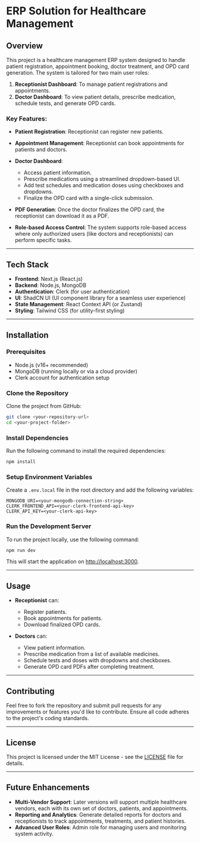 # ERP Solution for Healthcare Management

## Overview

This project is a healthcare management ERP system designed to handle patient registration, appointment booking, doctor treatment, and OPD card generation. The system is tailored for two main user roles:

1. **Receptionist Dashboard**: To manage patient registrations and appointments.
2. **Doctor Dashboard**: To view patient details, prescribe medication, schedule tests, and generate OPD cards.

### Key Features:

* **Patient Registration**: Receptionist can register new patients.
* **Appointment Management**: Receptionist can book appointments for patients and doctors.
* **Doctor Dashboard**:

  * Access patient information.
  * Prescribe medications using a streamlined dropdown-based UI.
  * Add test schedules and medication doses using checkboxes and dropdowns.
  * Finalize the OPD card with a single-click submission.
* **PDF Generation**: Once the doctor finalizes the OPD card, the receptionist can download it as a PDF.
* **Role-based Access Control**: The system supports role-based access where only authorized users (like doctors and receptionists) can perform specific tasks.

---

## Tech Stack

* **Frontend**: Next.js (React.js)
* **Backend**: Node.js, MongoDB
* **Authentication**: Clerk (for user authentication)
* **UI**: ShadCN UI (UI component library for a seamless user experience)
* **State Management**: React Context API (or Zustand)
* **Styling**: Tailwind CSS (for utility-first styling)

---

## Installation

### Prerequisites

* Node.js (v16+ recommended)
* MongoDB (running locally or via a cloud provider)
* Clerk account for authentication setup

### Clone the Repository

Clone the project from GitHub:

```bash
git clone <your-repository-url>
cd <your-project-folder>
```

### Install Dependencies

Run the following command to install the required dependencies:

```bash
npm install
```

### Setup Environment Variables

Create a `.env.local` file in the root directory and add the following variables:

```
MONGODB_URI=<your-mongodb-connection-string>
CLERK_FRONTEND_API=<your-clerk-frontend-api-key>
CLERK_API_KEY=<your-clerk-api-key>
```

### Run the Development Server

To run the project locally, use the following command:

```bash
npm run dev
```

This will start the application on [http://localhost:3000](http://localhost:3000).

---

## Usage

* **Receptionist** can:

  * Register patients.
  * Book appointments for patients.
  * Download finalized OPD cards.

* **Doctors** can:

  * View patient information.
  * Prescribe medication from a list of available medicines.
  * Schedule tests and doses with dropdowns and checkboxes.
  * Generate OPD card PDFs after completing treatment.

---

## Contributing

Feel free to fork the repository and submit pull requests for any improvements or features you'd like to contribute. Ensure all code adheres to the project's coding standards.

---

## License

This project is licensed under the MIT License - see the [LICENSE](LICENSE) file for details.

---

## Future Enhancements

* **Multi-Vendor Support**: Later versions will support multiple healthcare vendors, each with its own set of doctors, patients, and appointments.
* **Reporting and Analytics**: Generate detailed reports for doctors and receptionists to track appointments, treatments, and patient histories.
* **Advanced User Roles**: Admin role for managing users and monitoring system activity.